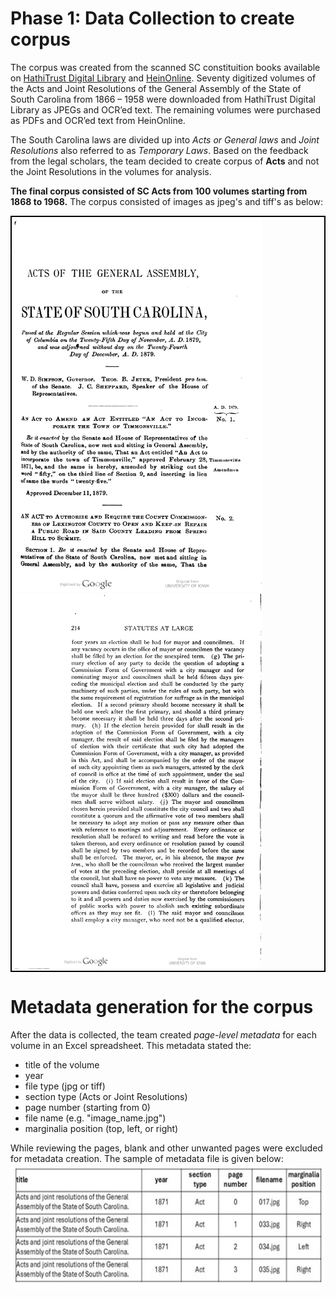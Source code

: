 # Phase 1: Data Collection to create corpus

The corpus was created from the scanned SC constituition books available on [HathiTrust Digital Library](https://www.hathitrust.org/) and [HeinOnline](https://heinonline.org/HOL/Welcome). Seventy digitized volumes of the Acts and Joint Resolutions of the General Assembly of the State of South Carolina from 1866 – 1958 were downloaded from HathiTrust Digital Library as JPEGs and OCR’ed text. The remaining volumes were purchased as PDFs and OCR’ed text from HeinOnline.  

The South Carolina laws are divided up into *Acts or General laws* and *Joint Resolutions* also referred to as *Temporary Laws*. Based on the feedback from the legal scholars, the team decided to create corpus of **Acts** and not the Joint Resolutions in the volumes for analysis. 

**The final corpus consisted of SC Acts from 100 volumes starting from 1868 to 1968.**
The corpus consisted of images as jpeg's and tiff's as below:
<div style="border: 2px solid black; display: inline-block;">
  <img src="00053.jpg" alt="page1"  width="400" height="600">
  <img src="00198.jpg" alt="page2" width="400" height="600">
</div>

# Metadata generation for the corpus
After the data is collected, the team created *page-level metadata* for each volume in an Excel spreadsheet. This metadata stated the: 
- title of the volume
- year
- file type (jpg or tiff)
- section type (Acts or Joint Resolutions)
- page number (starting from 0)
- file name (e.g. "image_name.jpg")
- marginalia position (top, left, or right)

While reviewing the pages, blank and other unwanted pages were excluded for metadata creation. The sample of metadata file is given below:
  <img src="metadata.jpg" alt="table1"  width="600" height="200">
